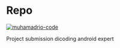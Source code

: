 # Repo
[![muhamadrio-code](https://circleci.com/gh/muhamadrio-code/Repo.svg?style=shield)](https://circleci.com/gh/muhamadrio-code/Repo)

Project submission dicoding android expert
